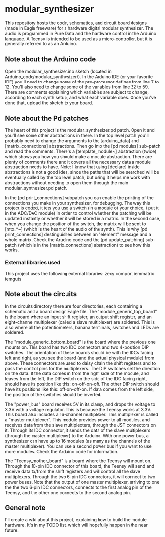 # modular_synthesizer

This repository hosts the code, schematics, and circuit board designs (made in Eagle freeware) for a hardware digital modular synthesizer. The audio is programmed in Pure Data and the hardware control in the Arduino language. A Teensy is intended to be used as a micro-controller, but it is generally referred to as an Arduino.


## Note about the Arduino code

Open the modular_synthesizer.ino sketch (located in Arduino_code/modular_synthesizer/). In the Arduino IDE (or your favorite IDE) you'll need to change some of the pre-processor defines from line 7 to 12. You'll also need to change some of the variables from line 22 to 59. There are comments explaining which variables are subject to change, according to each synth setup, and what each variable does.
Once you've done that, upload the sketch to your board.


## Note about the Pd patches

The heart of this project is the modular_synthesizer.pd patch. Open it and you'll see some other abstractions in there. In the top level patch you'll probably need to change the arguments to the [arduino_data] and [matrix_connections] abstractions. Then go into the [pd modules] sub-patch and read the comments.
There's a [template_module~] abstraction (twice) which shows you how you should make a module abstraction. There are plenty of comments there and it covers all the necessary data a module abstraction needs to have.
Note: I know that using [declare] inside abstractions is not a good idea, since the paths that will be searched will be eventually called by the top level patch, but using it helps me work with abstractions without needing to open them through the main modular_synthesizer.pd patch.

In the [pd print_connections] subpatch you can enable the printing of the connections you make in your synthesizer, for debugging. The way this project is coded, it lets you use a switch (in a module of your choice, I put it in the ADC/DAC module) in order to control whether the patching will be updated instantly or whether it will be stored in a matrix. In the second case, when you change the position of the switch, the matrix will be sent to [mtx_*~] (which is the heart of the audio of the synth). This is why [pd print_connections] destinguishes between an "element" message and a whole matrix. Check the Arudino code and the [pd update_patching] sub-patch (which is in the [matrix_connections] abstraction) to see how this works.

### External libraries used

This project uses the following external libraries:
zexy
comport
iemmatrix
iemguts


## Note about the circuits

In the circuits directory there are four directories, each containing a schematic and a board design Eagle file. The "module_generic_top_board" is the board where an input shift register, an output shift register, and an eight-channel multiplexer (called a slave multiplexer) are soldered. This is also where all the potentiometers, banana terminals, switches and LEDs are soldered.

The "module_generic_bottom_board" is the board where the previous one mounts on. This board has two IDC connectors and two 4-position DIP switches. The orientation of these boards should be with the IDCs facing left and right, as you see the board (and the actual physical module) from above. These connectors are used to daisy chain the shift registers and to pass the control pins for the multiplexers. The DIP switches set the direction on the data. If the data comes in from the right side of the module, and leaves from the left, the DIP switch on the side of the IDC facing right, should have its position like this: on-off-on-off. The other DIP switch should have its positions like this: off-on-off-on. If data comes from the left side, the position of the switches should be inverted.

The "power_bus" board receives 5V in its clamp, and drops the voltage to 3.3V with a voltage regulator. This is because the Teensy works at 3.3V. This board also includes a 16-channel multiplexer. This multiplexer is called a "master multiplexer". This module provides power to all modules, and receives data from the slave multiplexters, through the JST connectors on it. Through its IDC connector, it sends the data of the slave multiplexers (through the master multiplexer) to the Arduino. With one power bus, a synthesizer can have up to 16 modules (as many as the channels of the master multiplexer). You can use a second power bus if you want to use more modules. Check the Arduino code for information.

The "Teensy_mother_board" is a board where the Teensy will mount on. Through the 10-pin IDC connector of this board, the Teensy will send and receive data to/from the shift registers and will control all the slave multiplexers. Through the two 6-pin IDC connectors, it will connect to two power buses. Note that the output of one master multiplexer, arriving to one the the two 6-pin IDC connectors, connects to the first analog pin of the Teensy, and the other one connects to the second analog pin.


## General note

I'll create a wiki about this project, explaining how to build the module hardware. It's in my TODO list, which will hopefully happen in the near future.
